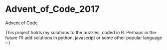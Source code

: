 # Advent_of_Code_2017
Advent of Code

This project holds my solutions to the puzzles, coded in R. Perhaps in the future I'll add solutions in python, javascript or some other popular language :-)
